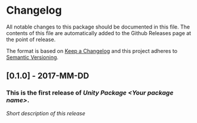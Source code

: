 # Changelog
All notable changes to this package should be documented in this file.  The contents of this file are automatically added to the Github Releases page at the point of release. 

The format is based on [Keep a Changelog](http://keepachangelog.com/en/1.0.0/)
and this project adheres to [Semantic Versioning](http://semver.org/spec/v2.0.0.html).

## [0.1.0] - 2017-MM-DD

### This is the first release of *Unity Package \<Your package name\>*.

*Short description of this release*
